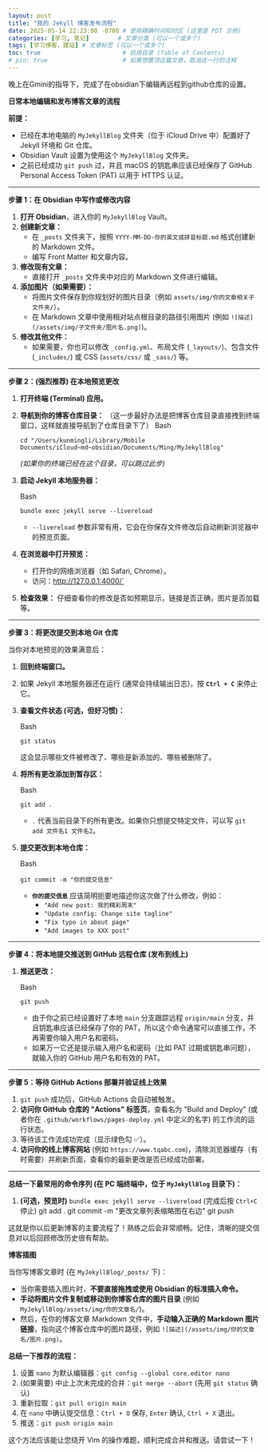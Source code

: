 ```yaml
---
layout: post
title: "我的 Jekyll 博客发布流程"
date: 2025-05-14 22:23:00 -0700 # 使用精确时间和时区 (这里是 PDT 示例)
categories: [学习, 笔记]        # 文章分类 (可以一个或多个)
tags: [学习博客，建站] # 文章标签 (可以一个或多个)
toc: true                       # 启用目录 (Table of Contents)
# pin: true                     # 如果想置顶这篇文章，取消这一行的注释
---
```


晚上在Gmini的指导下，完成了在obsidian下编辑再远程到github仓库的设置。


**日常本地编辑和发布博客文章的流程**

**前提：**

- 已经在本地电脑的 `MyJekyllBlog` 文件夹（位于 iCloud Drive 中）配置好了 Jekyll 环境和 Git 仓库。
- Obsidian Vault 设置为使用这个 `MyJekyllBlog` 文件夹。
- 之前已经成功 `git push` 过，并且 macOS 的钥匙串应该已经保存了 GitHub Personal Access Token (PAT) 以用于 HTTPS 认证。

---

**步骤 1：在 Obsidian 中写作或修改内容**

1. **打开 Obsidian**，进入你的 `MyJekyllBlog` Vault。
2. **创建新文章：**
    - 在 `_posts` 文件夹下，按照 `YYYY-MM-DD-你的英文或拼音标题.md` 格式创建新的 Markdown 文件。
    - 编写 Front Matter 和文章内容。
3. **修改现有文章：**
    - 直接打开 `_posts` 文件夹中对应的 Markdown 文件进行编辑。
4. **添加图片（如果需要）：**
    - 将图片文件保存到你规划好的图片目录（例如 `assets/img/你的文章相关子文件夹/`）。
    - 在 Markdown 文章中使用相对站点根目录的路径引用图片 (例如 `![描述](/assets/img/子文件夹/图片名.png)`)。
5. **修改其他文件：**
    - 如果需要，你也可以修改 `_config.yml`、布局文件 (`_layouts/`)、包含文件 (`_includes/`) 或 CSS (`assets/css/` 或 `_sass/`) 等。

---

**步骤 2：(强烈推荐) 在本地预览更改**

1. **打开终端 (Terminal) 应用。**
2. **导航到你的博客仓库目录：**
    （这一步最好办法是把博客仓库目录直接拽到终端窗口，这样就直接导航到了仓库目录下了）
    Bash
    
    ```
    cd "/Users/kunmingli/Library/Mobile Documents/iCloud~md~obsidian/Documents/Ming/MyJekyllBlog"
    ```
    
    _(如果你的终端已经在这个目录，可以跳过此步)_
3. **启动 Jekyll 本地服务器：**
    
    Bash
    
    ```
    bundle exec jekyll serve --livereload
    ```
    
    - `--livereload` 参数非常有用，它会在你保存文件修改后自动刷新浏览器中的预览页面。
4. **在浏览器中打开预览：**
    - 打开你的网络浏览器（如 Safari, Chrome）。
    - 访问：http://127.0.0.1:4000/`
5. **检查效果：** 仔细查看你的修改是否如预期显示，链接是否正确，图片是否加载等。

---

**步骤 3：将更改提交到本地 Git 仓库**

当你对本地预览的效果满意后：

1. **回到终端窗口。**
2. 如果 Jekyll 本地服务器还在运行 (通常会持续输出日志)，按 **`Ctrl + C`** 来停止它。
3. **查看文件状态 (可选，但好习惯)：**
    
    Bash
    
    ```
    git status
    ```
    
    这会显示哪些文件被修改了、哪些是新添加的、哪些被删除了。
4. **将所有更改添加到暂存区：**
    
    Bash
    
    ```
    git add .
    ```
    
    - `.` 代表当前目录下的所有更改。如果你只想提交特定文件，可以写 `git add 文件名1 文件名2`。
5. **提交更改到本地仓库：**
    
    Bash
    
    ```
    git commit -m "你的提交信息"
    ```
    
    - **`你的提交信息`** 应该简明扼要地描述你这次做了什么修改，例如：
        - `"Add new post: 我的精彩周末"`
        - `"Update config: Change site tagline"`
        - `"Fix typo in about page"`
        - `"Add images to XXX post"`

---

**步骤 4：将本地提交推送到 GitHub 远程仓库 (发布到线上)**

1. **推送更改：**
    
    Bash
    
    ```
    git push
    ```
    
    - 由于你之前已经设置好了本地 `main` 分支跟踪远程 `origin/main` 分支，并且钥匙串应该已经保存了你的 PAT，所以这个命令通常可以直接工作，不再需要你输入用户名和密码。
    - 如果万一它还是提示输入用户名和密码（比如 PAT 过期或钥匙串问题），就输入你的 GitHub 用户名和有效的 PAT。

---

**步骤 5：等待 GitHub Actions 部署并验证线上效果**

1. `git push` 成功后，GitHub Actions 会自动被触发。
2. **访问你 GitHub 仓库的 "Actions" 标签页**，查看名为 "Build and Deploy" (或者你在 `.github/workflows/pages-deploy.yml` 中定义的名字) 的工作流的运行状态。
3. 等待该工作流成功完成（显示绿色勾 ✅）。
4. **访问你的线上博客网站** (例如 `https://www.tqabc.com`)，清除浏览器缓存（有时需要）并刷新页面，查看你的最新更改是否已经成功部署。

---

**总结一下最常用的命令序列 (在 PC 端终端中，位于 `MyJekyllBlog` 目录下)：**

1. **(可选，预览时)** `bundle exec jekyll serve --livereload` (完成后按 `Ctrl+C` 停止)
 git add .
 git commit -m "更改文章列表缩略图在右边"
 git push

这就是你以后更新博客的主要流程了！熟练之后会非常顺畅。记住，清晰的提交信息对以后回顾修改历史很有帮助。

**博客插图**

当你写博客文章时 (在 `MyJekyllBlog/_posts/` 下)：
- 当你需要插入图片时，**不要直接拖拽或使用 Obsidian 的标准插入命令。**
- **手动将图片文件复制或移动到你博客仓库的图片目录** (例如 `MyJekyllBlog/assets/img/你的文章名/`)。
- 然后，在你的博客文章 Markdown 文件中，**手动输入正确的 Markdown 图片链接**，指向这个博客仓库中的图片路径，例如 `![描述](/assets/img/你的文章名/图片.png)`。

**总结一下推荐的流程：**

1. 设置 `nano` 为默认编辑器：`git config --global core.editor nano`
2. (如果需要) 中止上次未完成的合并：`git merge --abort` (先用 `git status` 确认)
3. 重新拉取：`git pull origin main`
4. 在 `nano` 中确认提交信息：`Ctrl + O` 保存, `Enter` 确认, `Ctrl + X` 退出。
5. 推送：`git push origin main`

这个方法应该能让您绕开 Vim 的操作难题，顺利完成合并和推送。请尝试一下！